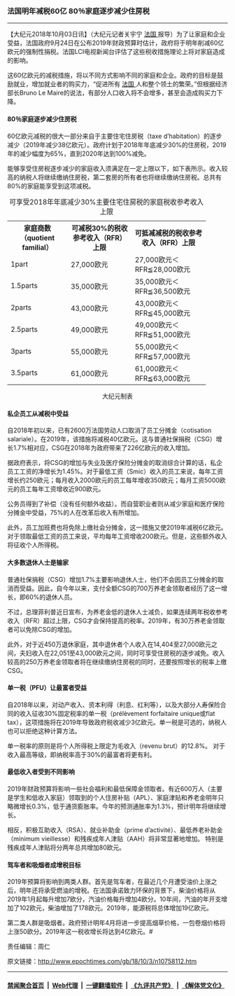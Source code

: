 ### 法国明年减税60亿 80％家庭逐步减少住房税
------------------------

<p>
 【大纪元2018年10月03日讯】（大纪元记者关宇宁
 <a href="http://www.epochtimes.com/gb/tag/%E6%B3%95%E5%9B%BD.html">
  法国
 </a>
 报导）为了让家庭和企业受益，法国政府9月24日在公布2019年财政预算时估计，政府将于明年削减60亿欧元的强制性捐税。法国LCI电视新闻台评估了这些税收措施理论上将对家庭造成的影响。
</p>
<p>
 这60亿欧元的减税措施，将以不同方式影响不同的家庭和企业。政府的目标是鼓励就业，增加就业者的购买力，“促进所有
 <a href="http://www.epochtimes.com/gb/tag/%E6%B3%95%E5%9B%BD.html">
  法国
 </a>
 人和整个领土的繁荣。”但根据经济部长Bruno Le Maire的说法，有部分人口收入将不会增多，甚至会造成购买力下降。
</p>
<h4>
 80％家庭逐步减少住房税
</h4>
<p>
 60亿欧元减税的很大一部分来自于主要住宅住房税（taxe d’habitation）的逐步减少（2019年减少38亿欧元）。政府计划于2018年年底减少30%的住房税，2019年的减少幅度为65%，直到2020年达到100%减免。
</p>
<p>
 能够享受住房税逐步减少的家庭收入须满足在一定上限以下，如下表所示。收入较高的纳税人将继续缴纳住房税，第二套房的所有者也将继续缴纳住房税。总共有80%的家庭能享受到这项减税。
</p>
<table style="width: 90%; font-size: 110%;">
 <caption>
  可享受2018年年底减少30%主要住宅住房税的家庭税收参考收入上限
 </caption>
 <tbody>
  <tr>
   <th>
    家庭商数（quotient familial）
   </th>
   <th>
    可减税30%的税收参考收入（RFR）上限
   </th>
   <th>
    可抵减减税的税收参考收入（RFR）上限
   </th>
  </tr>
  <tr>
   <td>
    1part
   </td>
   <td>
    27,000欧元
   </td>
   <td>
    27,000欧元＜RFR≦28,000欧元
   </td>
  </tr>
  <tr>
   <td>
    1.5parts
   </td>
   <td>
    35,000欧元
   </td>
   <td>
    35,000欧元＜RFR≦36,500欧元
   </td>
  </tr>
  <tr>
   <td>
    2parts
   </td>
   <td>
    43,000欧元
   </td>
   <td>
    43,000欧元＜RFR≦45,000欧元
   </td>
  </tr>
  <tr>
   <td>
    2.5parts
   </td>
   <td>
    49,000欧元
   </td>
   <td>
    49,000欧元＜RFR≦51,000欧元
   </td>
  </tr>
  <tr>
   <td>
    3parts
   </td>
   <td>
    55,000欧元
   </td>
   <td>
    55,000欧元＜RFR≦57,000欧元
   </td>
  </tr>
  <tr>
   <td>
    3.5parts
   </td>
   <td>
    61,000欧元
   </td>
   <td>
    61,000欧元＜RFR≦63,000欧元
   </td>
  </tr>
 </tbody>
</table>
<p style="font-size: 100%; text-align: center;">
 大纪元制表
</p>
<h4>
 私企员工从减税中受益
</h4>
<p>
 自2018年初以来，已有2600万法国劳动人口取消了员工分摊金（cotisation salariale）。在2019年，该措施将减税40亿欧元。这与普通社保捐税（CSG）增长1.7%相对应，CSG在2018年为政府带来了226亿欧元的收入增加。
</p>
<p>
 据政府表示，将CSG的增加与失业及医疗保险分摊金的取消综合计算的话，私企员工工资的净增长为1.45%。对于最低工资（Smic）收入的员工来说，每年工资增长约250欧元；每月收入2000欧元的员工每年增收350欧元；每月工资5000欧元的员工每年工资增收近900欧元。
</p>
<p>
 公务员得到了补偿（没有任何额外收益）。而自营职业者则从减少家庭和医疗保险分摊金中受益，75%的人在改革后收入有所增加。
</p>
<p>
 此外，员工加班费也将免除上缴社会分摊金，这一措施又使2019年减税6亿欧元。对于领取最低工资的员工来说，平均每年工资增收200欧元。但是，这些额外收入将征收个人所得税。
</p>
<h4>
 大多数退休人士是输家
</h4>
<p>
 普通社保捐税（CSG）增加1.7%主要影响退休人士，他们不会因员工分摊金的取消而受益。因此，自今年以来，支付全额CSG的700万养老金领取者经历了这一增长，即60%的退休人员。
</p>
<p>
 不过，总理菲利普近日宣布，为养老金低的退休人士减负，如果连续两年税收参考收入（RFR）超过上限，CSG才会保持提高的税率。2019年，有30万养老金领取者可以免除CSG的增加。
</p>
<p>
 此外，对于近450万退休家庭，其中退休者个人收入在14,404至27,000欧元之间，夫妇收入在22,051至43,000欧元之间，同时可享受住房税的逐步减免。收入较高的250万养老金领取者将在继续缴纳住房税的同时，还要按照增长的税率上缴CSG。
</p>
<h4>
 单一税（PFU）让最富者受益
</h4>
<p>
 自2018年以来，对动产收入、资本利得（利息、红利等），以及大部分人寿保险合同的收入征收30%固定税率的单一税（prélèvement forfaitaire unique或flat tax），这项措施将在2019年导致政府税收减少3亿欧元。单一税是可选的，纳税人也可以拒绝这种计算方法。
</p>
<p>
 单一税率的原则是将个人所得税上限定为毛收入（revenu brut）的12.8%。 对于收入最高等级，即纳税率高于30%的最富者将更有利。
</p>
<h4>
 最低收入者受到不同影响
</h4>
<p>
 2019年财政预算将影响一些社会福利和最低保障金领取者。有近600万人（主要是学生和低收入家庭）领取到的个人住房补贴（APL）、家庭津贴和养老金明年只略微增长0.3%，低于通货膨胀率。今年的预测通胀率为1.3%，预计明年将继续增长。
</p>
<p>
 相反，积极互助收入（RSA）、就业补助金（prime d’activité）、最低养老补助金（minimum vieillesse）和残疾成年人津贴（AAH）将非常显著地增加。 特别是残疾成年人津贴将分两年总共增加80欧元。
</p>
<h4>
 驾车者和吸烟者成增税目标
</h4>
<p>
 2019年预算将影响到两类人群。首先是驾车者，在最近几个月遭受油价上涨之后，明年还将承受燃油的增税。在法国承诺致力环保的背景下，柴油价格将从2019年1月起每升增加7欧分，汽油价格每升增加4欧分。10年间，汽油的年开支增加了102欧元，柴油增加了178欧元。2019年，能源税将总体增加19亿欧元。
</p>
<p>
 第二类人群是吸烟者。政府预计明年4月将进一步提高烟草价格，一包卷烟价格将上涨50欧分。2019年这一税收增长将达到4亿欧元。#
</p>
<p>
 责任编辑：周仁
</p>

原文链接：http://www.epochtimes.com/gb/18/10/3/n10758112.htm


------------------------
#### [禁闻聚合首页](https://github.com/gfw-breaker/banned-news/blob/master/README.md) &nbsp;|&nbsp; [Web代理](https://github.com/gfw-breaker/open-proxy/blob/master/README.md) &nbsp;|&nbsp; [一键翻墙软件](https://github.com/gfw-breaker/nogfw/blob/master/README.md) &nbsp;|&nbsp; [《九评共产党》](https://github.com/gfw-breaker/9ping.md/blob/master/README.md#九评之一评共产党是什么) &nbsp;|&nbsp; [《解体党文化》](https://github.com/gfw-breaker/jtdwh.md/blob/master/README.md#绪论)